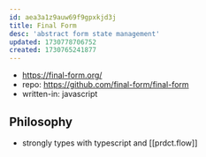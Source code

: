 ```yaml
---
id: aea3a1z9auw69f9gpxkjd3j
title: Final Form
desc: 'abstract form state management'
updated: 1730778706752
created: 1730765241877
---
```


- https://final-form.org/
- repo: https://github.com/final-form/final-form
- written-in: javascript

## Philosophy

- strongly types with typescript and [[prdct.flow]]